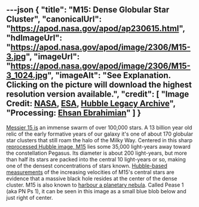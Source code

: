 ---json
{
  "title": "M15: Dense Globular Star Cluster",
  "canonicalUrl": "https://apod.nasa.gov/apod/ap230615.html",
  "hdImageUrl": "https://apod.nasa.gov/apod/image/2306/M15-3.jpg",
  "imageUrl": "https://apod.nasa.gov/apod/image/2306/M15-3_1024.jpg",
  "imageAlt": "See Explanation. Clicking on the picture will download the highest resolution version available.",
  "credit": [
    "Image Credit: [NASA](https://www.nasa.gov/), [ESA](https://www.esa.int/), [Hubble Legacy Archive](https://hla.stsci.edu/)",
    "Processing: [Ehsan Ebrahimian](https://www.instagram.com/anugrafy/)"
  ]
}
---

[Messier 15 is](https://www.nasa.gov/feature/goddard/2017/messier-15) an immense swarm of over 100,000 stars. A 13 billion year old relic of the early formative years of our galaxy it's one of about 170 globular star clusters that still roam the halo of the Milky Way. Centered in this sharp [reprocessed Hubble image, M15](https://www.instagram.com/p/CtL-6FgNc5l/) lies some 35,000 light-years away toward the constellation Pegasus. Its diameter is about 200 light-years, but more than half its stars are packed into the central 10 light-years or so, making one of the densest concentrations of stars known. [Hubble-based measurements](https://arxiv.org/abs/astro-ph/0209314) of the increasing velocities of M15's central stars are evidence that a massive black hole resides at the center of the dense cluster. M15 is also known to [harbour a planetary nebula](https://ui.adsabs.harvard.edu/abs/2020AJ....159..276B/abstract). Called Pease 1 (aka PN Ps 1), it can be seen in this image as a small blue blob below and just right of center.

